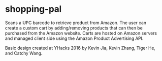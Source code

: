 # shopping-pal

Scans a UPC barcode to retrieve product from Amazon. The user can create a custom cart by adding/removing products that can then be purchased from the Amazon website.
Carts are hosted on Amazon servers and managed client side using the Amazon Product Advertising API.

Basic design created at YHacks 2016 by Kevin Jia, Kevin Zhang, Tiger He, and Catchy Wang.
